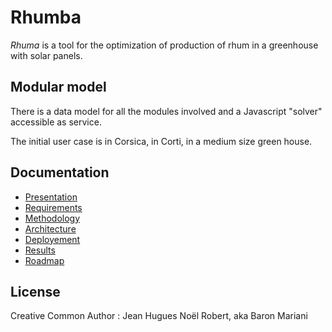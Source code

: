 # Rhumba
*Rhuma* is a tool for the optimization of production of rhum in a greenhouse with solar panels.

## Modular model

There is a data model for all the modules involved and a Javascript "solver" accessible as service.

The initial user case is in Corsica, in Corti, in a medium size green house.

## Documentation

- [Presentation](docs/PRESENTATION.md)
- [Requirements](docs/REQUIREMENTS.md)
- [Methodology](docs/METHODOLOGY.md)
- [Architecture](docs/ARCHITECTURE.md)
- [Deployement](docs/DEPLOYMENT.md)
- [Results](docs/RESULTS.md)
- [Roadmap](docs/ROADMAP.md)

## License

Creative Common
Author : Jean Hugues Noël Robert, aka Baron Mariani


